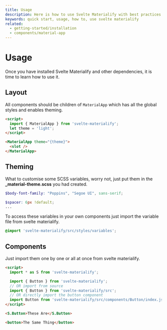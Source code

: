 ```yaml
---
title: Usage
description: Here is how to use Svelte Materialify with best practices in mind.
keywords: quick start, usage, how to, use svelte materialify
related:
  - getting-started/installation
  - components/material-app
---
```


# Usage

Once you have installed Svelte Materialify and other dependencies, it is time to learn how to use it.

## Layout

All components should be children of `MaterialApp` which has all the global styles and
enables theming.

```html
<script>
  import { MaterialApp } from 'svelte-materialify';
  let theme = 'light';
</script>

<MaterialApp theme="{theme}">
  <slot />
</MaterialApp>
```

## Theming

What to customise some SCSS variables, worry not, just put them in the **\_material-theme.scss** you had created.

```scss
$body-font-family: "Poppins", "Segoe UI", sans-serif;

$spacer: 6px !default;
...
```

To access these variables in your own components just import the variable file from svelte materialify.

```scss
@import 'svelte-materialify/src/styles/variables';
```

## Components

Just import them one by one or all at once from svelte materialify.

```html
<script>
  import * as S from 'svelte-materialify';

  import { Button } from 'svelte-materialify';
  // OR import from source
  import { Button } from 'svelte-materialify/src';
  // OR directly import the button component
  import Button from 'svelte-materialify/src/components/Button/index.js';
</script>

<S.Button>These Are</S.Button>

<button>The Same Thing</button>
```
